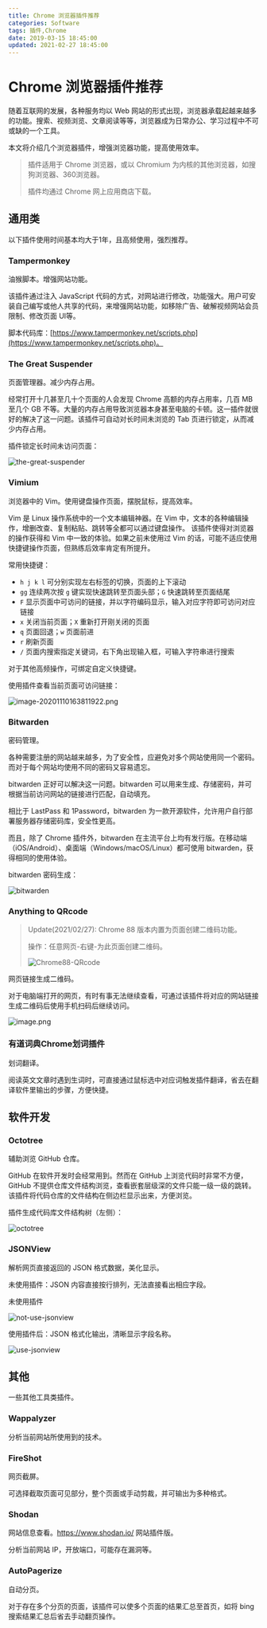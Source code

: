 ```yaml
---
title: Chrome 浏览器插件推荐
categories: Software
tags: 插件,Chrome
date: 2019-03-15 18:45:00
updated: 2021-02-27 18:45:00
---
```

# Chrome 浏览器插件推荐

随着互联网的发展，各种服务均以 Web 网站的形式出现，浏览器承载起越来越多的功能。搜索、视频浏览、文章阅读等等，浏览器成为日常办公、学习过程中不可或缺的一个工具。

本文将介绍几个浏览器插件，增强浏览器功能，提高使用效率。

> 插件适用于 Chrome 浏览器，或以 Chromium 为内核的其他浏览器，如搜狗浏览器、360浏览器。
>
> 插件均通过 Chrome 网上应用商店下载。

## 通用类

以下插件使用时间基本均大于1年，且高频使用，强烈推荐。

### Tampermonkey

油猴脚本。增强网站功能。	

该插件通过注入 JavaScript 代码的方式，对网站进行修改，功能强大。用户可安装自己编写或他人共享的代码，来增强网站功能，如移除广告、破解视频网站会员限制、修改页面 UI等。

脚本代码库：[https://www.tampermonkey.net/scripts.php](https://www.tampermonkey.net/scripts.php)。

### The Great Suspender

页面管理器。减少内存占用。

经常打开十几甚至几十个页面的人会发现 Chrome 高额的内存占用率，几百 MB 至几个 GB 不等。大量的内存占用导致浏览器本身甚至电脑的卡顿。这一插件就很好的解决了这一问题。该插件可自动对长时间未浏览的 Tab 页进行锁定，从而减少内存占用。

插件锁定长时间未访问页面：

![the-great-suspender](https://i.loli.net/2020/11/10/UYclJgHKTX8vdpE.png)

### Vimium

浏览器中的 Vim。使用键盘操作页面，摆脱鼠标，提高效率。

Vim 是 Linux 操作系统中的一个文本编辑神器。在 Vim 中，文本的各种编辑操作，增删改查、复制粘贴、跳转等全都可以通过键盘操作。 该插件使得对浏览器的操作获得和 Vim 中一致的体验。如果之前未使用过 Vim 的话，可能不适应使用快捷键操作页面，但熟练后效率肯定有所提升。

常用快捷键：

- `h j k l` 可分别实现左右标签的切换，页面的上下滚动
- `gg` 连续两次按 `g` 键实现快速跳转至页面头部；`G` 快速跳转至页面结尾
- `F` 显示页面中可访问的链接，并以字符编码显示，输入对应字符即可访问对应链接
- `x` 关闭当前页面；`X` 重新打开刚关闭的页面
- `q` 页面回退；`w` 页面前进
- `r` 刷新页面
- `/` 页面内搜索指定关键词，右下角出现输入框，可输入字符串进行搜索

对于其他高频操作，可绑定自定义快捷键。

使用插件查看当前页面可访问链接：

![image-20201110163811922.png](https://i.loli.net/2020/11/10/IRHGTx8Bz5YjbuS.png)

### Bitwarden

密码管理。

各种需要注册的网站越来越多，为了安全性，应避免对多个网站使用同一个密码。而对于每个网站均使用不同的密码又容易遗忘。

bitwarden 正好可以解决这一问题。bitwarden 可以用来生成、存储密码，并可根据当前访问网站的链接进行匹配，自动填充。

相比于 LastPass 和 1Password，bitwarden 为一款开源软件，允许用户自行部署服务器存储密码库，安全性更高。

而且，除了 Chrome 插件外，bitwarden 在主流平台上均有发行版。在移动端（iOS/Android）、桌面端（Windows/macOS/Linux）都可使用 bitwarden，获得相同的使用体验。

bitwarden 密码生成：

![bitwarden](https://i.loli.net/2020/11/10/IRXKgntaefEcTkq.png)

### Anything to QRcode

> Update(2021/02/27):  Chrome 88 版本内置为页面创建二维码功能。
>
> 操作：任意网页-右键-为此页面创建二维码。
>
> ![Chrome88-QRcode](https://i.loli.net/2021/02/27/MzUL2dhZPTJfcAX.png)

网页链接生成二维码。

对于电脑端打开的网页，有时有事无法继续查看，可通过该插件将对应的网站链接生成二维码后使用手机扫码后继续访问。

![image.png](https://i.loli.net/2020/11/10/u6mhOcMosIfkViS.png)

### 有道词典Chrome划词插件

划词翻译。

阅读英文文章时遇到生词时，可直接通过鼠标选中对应词触发插件翻译，省去在翻译软件里输出的步骤，方便快捷。

## 软件开发

### Octotree

辅助浏览 GitHub 仓库。

GitHub 在软件开发时会经常用到。然而在 GitHub 上浏览代码时非常不方便，GitHub 不提供仓库文件结构浏览，查看嵌套层级深的文件只能一级一级的跳转。该插件将代码仓库的文件结构在侧边栏显示出来，方便浏览。

插件生成代码库文件结构树（左侧）：

![octotree](https://i.loli.net/2020/11/10/I1mheStDVzZTROC.png)

### JSONView

解析网页直接返回的 JSON 格式数据，美化显示。

未使用插件：JSON 内容直接按行排列，无法直接看出相应字段。

未使用插件

![not-use-jsonview](https://i.loli.net/2020/11/10/CrKBdDlH4FyQaA8.png)

使用插件后：JSON 格式化输出，清晰显示字段名称。

![use-jsonview](https://i.loli.net/2020/11/10/Y2ycuGaxhOSRtpI.png)

## 其他

一些其他工具类插件。

### Wappalyzer

分析当前网站所使用到的技术。

### FireShot

网页截屏。

可选择截取页面可见部分，整个页面或手动剪裁，并可输出为多种格式。

### Shodan

网站信息查看。https://www.shodan.io/ 网站插件版。

分析当前网站 IP，开放端口，可能存在漏洞等。

### AutoPagerize

自动分页。

对于存在多个分页的页面，该插件可以使多个页面的结果汇总至首页，如将 bing 搜索结果汇总后省去手动翻页操作。
